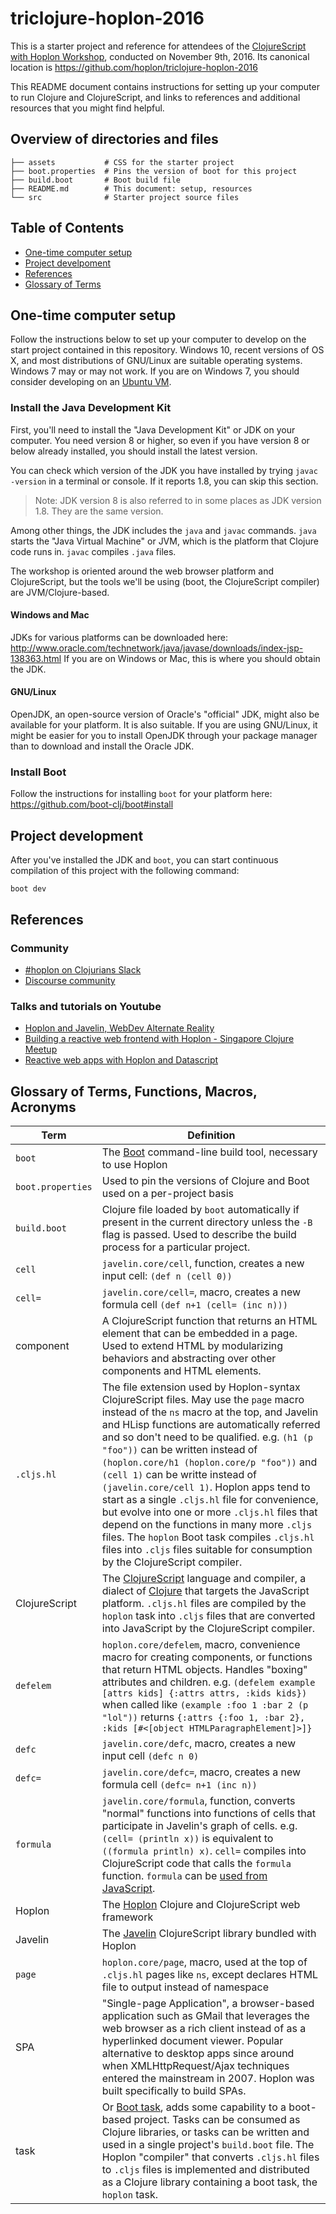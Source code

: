 # triclojure-hoplon-2016

This is a starter project and reference for attendees of
the [ClojureScript with Hoplon Workshop](http://www.meetup.com/TriClojure/events/234304229/),
conducted on November 9th, 2016.  Its canonical location is https://github.com/hoplon/triclojure-hoplon-2016

This README document contains instructions for setting up your computer to run Clojure
and ClojureScript, and links to references and additional resources that you
might find helpful.

## Overview of directories and files
```
├── assets           # CSS for the starter project
├── boot.properties  # Pins the version of boot for this project 
├── build.boot       # Boot build file
├── README.md        # This document: setup, resources
└── src              # Starter project source files
```

## Table of Contents

* [One-time computer setup](#one-time-computer-setup)
* [Project develpoment](#project-development)
* [References](#references)
* [Glossary of Terms](#glossary-of-terms)

## One-time computer setup

Follow the instructions below to set up your computer to develop on the start project contained in this repository.  Windows 10, recent versions of OS X, and most distributions of GNU/Linux are suitable operating systems.  Windows 7 may or may not work.  If you are on Windows 7, you should consider developing on an [Ubuntu VM](http://askubuntu.com/a/153098).

### Install the Java Development Kit

First, you'll need to install the "Java Development Kit" or JDK on your
computer. You need version 8 or higher, so even if you have version 8 or
below already installed, you should install the latest version.

You can check which version of the JDK you have installed by trying `javac -version` in a terminal or console.  If it reports 1.8, you can skip this section.

> Note: JDK version 8 is also referred to in some places as JDK version 1.8.  They are the same version.

Among other things, the JDK includes the `java` and `javac` commands. `java`
starts the "Java Virtual Machine" or JVM, which is the platform that Clojure
code runs in. `javac` compiles `.java` files.

The workshop is oriented around the web browser platform and ClojureScript, but
the tools we'll be using (boot, the ClojureScript compiler) are
JVM/Clojure-based.

#### Windows and Mac

JDKs for various platforms can be downloaded here:
http://www.oracle.com/technetwork/java/javase/downloads/index-jsp-138363.html If
you are on Windows or Mac, this is where you should obtain the JDK.

#### GNU/Linux

OpenJDK, an open-source version of Oracle's "official" JDK, might also be
available for your platform. It is also suitable. If you are using GNU/Linux, it
might be easier for you to install OpenJDK through your package manager than to
download and install the Oracle JDK.

### Install Boot

Follow the instructions for installing `boot` for your platform here:
https://github.com/boot-clj/boot#install

## Project development

After you've installed the JDK and `boot`, you can start continuous compilation of this project with the following command:

    boot dev

## References

### Community

* [#hoplon on Clojurians Slack](http://clojurians.net/)
* [Discourse community](http://hoplon.discoursehosting.net/)

### Talks and tutorials on Youtube

* [Hoplon and Javelin, WebDev Alternate Reality](https://www.youtube.com/watch?v=UoZyyo2Bwr8)
* [Building a reactive web frontend with Hoplon - Singapore Clojure Meetup](https://www.youtube.com/watch?v=zsAch5aqXmc)
* [Reactive web apps with Hoplon and Datascript](https://skillsmatter.com/skillscasts/5380-reactive-web-apps-with-hoplon-and-datascript)

## Glossary of Terms, Functions, Macros, Acronyms

| Term | Definition |
| --- | --- |
| `boot` | The [Boot](http://boot-clj.com/) command-line build tool, necessary to use Hoplon |
|`boot.properties`| Used to pin the versions of Clojure and Boot used on a per-project basis|
| `build.boot`| Clojure file loaded by `boot` automatically if present in the current directory unless the `-B` flag is passed.  Used to describe the build process for a particular project.|
| `cell` | `javelin.core/cell`, function, creates a new input cell: `(def n (cell 0))` |
| `cell=` | `javelin.core/cell=`, macro, creates a new formula cell `(def n+1 (cell= (inc n)))` |
| component | A ClojureScript function that returns an HTML element that can be embedded in a page.  Used to extend HTML by modularizing behaviors and abstracting over other components and HTML elements. |
| `.cljs.hl` | The file extension used by Hoplon-syntax ClojureScript files.  May use the `page` macro instead of the `ns` macro at the top, and Javelin and HLisp functions are automatically referred and so don't need to be qualified.  e.g. `(h1 (p "foo"))` can be written instead of `(hoplon.core/h1 (hoplon.core/p "foo"))` and `(cell 1)` can be writte instead of `(javelin.core/cell 1)`.  Hoplon apps tend to start as a single `.cljs.hl` file for convenience, but evolve into one or more `.cljs.hl` files that depend on the functions in many more `.cljs` files.  The `hoplon` Boot task compiles `.cljs.hl` files into `.cljs` files suitable for consumption by the ClojureScript compiler.|
| ClojureScript | The [ClojureScript](http://clojurescript.org/) language and compiler, a dialect of [Clojure](http://clojure.org/) that targets the JavaScript platform. `.cljs.hl` files are compiled by the `hoplon` task into `.cljs` files that are converted into JavaScript by the ClojureScript compiler.|
|`defelem`|`hoplon.core/defelem`, macro, convenience macro for creating components, or functions that return HTML objects.  Handles "boxing" attributes and children.  e.g. `(defelem example [attrs kids] {:attrs attrs, :kids kids})` when called like `(example :foo 1 :bar 2 (p "lol"))` returns `{:attrs {:foo 1, :bar 2}, :kids [#<[object HTMLParagraphElement]>]}`|
| `defc` | `javelin.core/defc`, macro, creates a new input cell `(defc n 0)` |
| `defc=` | `javelin.core/defc=`, macro, creates a new formula cell `(defc= n+1 (inc n))` |
| `formula`| `javelin.core/formula`, function, converts "normal" functions into functions of cells that participate in Javelin's graph of cells.  e.g. `(cell= (println x))` is equivalent to `((formula println) x)`.  `cell=` compiles into ClojureScript code that calls the `formula` function.  `formula` can be [used from JavaScript](http://adzerk.com/blog/2015/06/splint-functional-first-aid-jquery/).|
| Hoplon | The [Hoplon](http://hoplon.io/) Clojure and ClojureScript web framework |
| Javelin | The [Javelin](https://github.com/hoplon/javelin) ClojureScript library bundled with Hoplon |
| `page` | `hoplon.core/page`, macro, used at the top of `.cljs.hl` pages like `ns`, except declares HTML file to output instead of namespace |
| SPA | "Single-page Application", a browser-based application such as GMail that leverages the web browser as a rich client instead of as a hyperlinked document viewer.  Popular alternative to desktop apps since around when XMLHttpRequest/Ajax techniques entered the mainstream in 2007.  Hoplon was built specifically to build SPAs.|
| task | Or [Boot task](https://github.com/boot-clj/boot/wiki/Tasks), adds some capability to a boot-based project.  Tasks can be consumed as Clojure libraries, or tasks can be written and used in a single project's `build.boot` file.  The Hoplon "compiler" that converts `.cljs.hl` files to `.cljs` files is implemented and distributed as a Clojure library containing a boot task, the `hoplon` task.|

